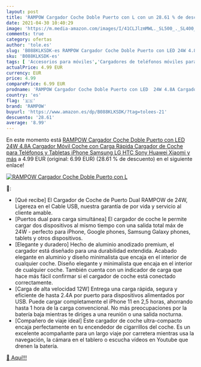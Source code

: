 ```yaml
---
layout: post
title: 'RAMPOW Cargador Coche Doble Puerto con L con un 28.61 % de descuento'
date: 2021-04-30 10:40:29
image: 'https://m.media-amazon.com/images/I/41CLJlzmMWL._SL500_._SL400_.jpg'
comments: true
category: ofertas
author: 'tole.es'
slug: 'B088KLKSDK-es RAMPOW Cargador Coche Doble Puerto con LED 24W 4.8A...'
sku: 'B088KLKSDK-es'
tags: [ 'Accesorios para móviles','Cargadores de teléfonos móviles para coches','Cargadores para móviles','Comunicación móvil y accesorios','Electrónica','iphone','rampow', ]
actualPrice: 4.99 EUR
currency: EUR
price: 4.99
comparePrice: 6.99 EUR
prodname: 'RAMPOW Cargador Coche Doble Puerto con LED  24W 4.8A Cargador Móvil Coche con Carga Rápida  Cargador de Coche para Teléfonos y Tabletas  iPhone  Samsung  LG  HTC  Sony  Huawei  Xiaomi y más'
country: 'es'
flag: '🇪🇸'
brand: 'RAMPOW'
buyurl: 'https://www.amazon.es/dp/B088KLKSDK/?tag=tolees-21'
descuento: '28.61'
average: '8.99'
---
```


En este momento está [RAMPOW Cargador Coche Doble Puerto con LED  24W 4.8A Cargador Móvil Coche con Carga Rápida  Cargador de Coche para Teléfonos y Tabletas  iPhone  Samsung  LG  HTC  Sony  Huawei  Xiaomi y más](https://www.amazon.es/dp/B088KLKSDK/?tag=tolees-21) a 4.99 EUR (original: 6.99 EUR) (28.61 %  de descuento) en el siguiente enlace!

[![RAMPOW Cargador Coche Doble Puerto con L](https://m.media-amazon.com/images/I/41CLJlzmMWL._SL500_._SL400_.jpg)](https://www.amazon.es/dp/B088KLKSDK/?tag=tolees-21)

🔎:

- [Qué recibe] El Cargador de Coche de Puerto Dual RAMPOW de 24W, Ligereza en el Cable USB, nuestra garantía de por vida y servicio al cliente amable.
- [Puertos dual para carga simultánea] El cargador de coche le permite cargar dos dispositivos al mismo tiempo con una salida total máx de 24W - perfecto para iPhone, Google phones, Samsung Galaxy phones, tablets y otros dispositivos.
- [Elegante y duradero] Hecho de aluminio anodizado premium, el cargador está diseñado para una durabilidad extendida. Acabado elegante en aluminio y diseño minimalista que encaja en el interior de cualquier coche. Diseño elegante y minimalista que encaja en el interior de cualquier coche. También cuenta con un indicador de carga que hace más fácil confirmar si el cargador de coche está conectado correctamente.
- [Carga de alta velocidad 12W] Entrega una carga rápida, segura y eficiente de hasta 2.4A por puerto para dispositivos alimentados por USB. Puede cargar completamente el iPhone 11 en 2,5 horas, ahorrando hasta 1 hora de la carga convencional. No más preocupaciones por la batería baja mientras te diriges a una reunión o una salida nocturna.
- [Compañero de viaje ideal] Este cargador de coche ultra-compacto encaja perfectamente en tu encendedor de cigarrillos del coche. Es un excelente acompañante para un largo viaje por carretera mientras usa la navegación, la cámara en el tablero o escucha vídeos en Youtube que drenen la batería.

[🛒 Aquí!!!](https://www.amazon.es/dp/B088KLKSDK/?tag=tolees-21)
